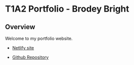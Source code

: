 # T1A2 Portfolio - Brodey Bright

## Overview

Welcome to my portfolio website.

- [Netlify site](https://main--brodeysportfolio.netlify.app)

- [Github Repository](https://github.com/bbrodo/Portfolio-Website)
